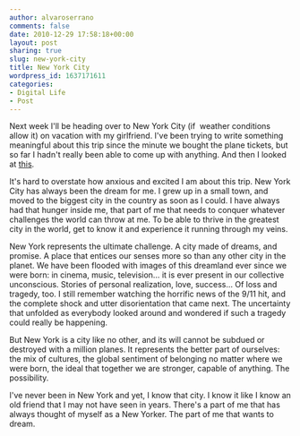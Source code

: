 ```yaml
---
author: alvaroserrano
comments: false
date: 2010-12-29 17:58:18+00:00
layout: post
sharing: true
slug: new-york-city
title: New York City
wordpress_id: 1637171611
categories:
- Digital Life
- Post
---
```


Next week I'll be heading over to New York City (if  weather conditions allow it) on vacation with my girlfriend. I've been trying to write something meaningful about this trip since the minute we bought the plane tickets, but so far I hadn't really been able to come up with anything. And then I looked at [this](http://www.flickr.com/photos/dcdead/5054152923/).

It's hard to overstate how anxious and excited I am about this trip. New York City has always been the dream for me. I grew up in a small town, and moved to the biggest city in the country as soon as I could. I have always had that hunger inside me, that part of me that needs to conquer whatever challenges the world can throw at me. To be able to thrive in the greatest city in the world, get to know it and experience it running through my veins.

New York represents the ultimate challenge. A city made of dreams, and promise. A place that entices our senses more so than any other city in the planet. We have been flooded with images of this dreamland ever since we were born: in cinema, music, television… it is ever present in our collective unconscious. Stories of personal realization, love, success… Of loss and tragedy, too. I still remember watching the horrific news of the 9/11 hit, and the complete shock and utter disorientation that came next. The uncertainty that unfolded as everybody looked around and wondered if such a tragedy could really be happening.

But New York is a city like no other, and its will cannot be subdued or destroyed with a million planes. It represents the better part of ourselves: the mix of cultures, the global sentiment of belonging no matter where we were born, the ideal that together we are stronger, capable of anything. The possibility.

I've never been in New York and yet, I know that city. I know it like I know an old friend that I may not have seen in years. There's a part of me that has always thought of myself as a New Yorker. The part of me that wants to dream.
